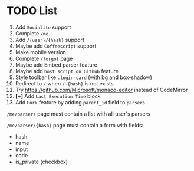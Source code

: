 # TODO List

1. Add `Socialite` support
2. Complete `/me`
3. Add `/{user}/{hash}` support
4. Maybe add `Coffeescript` support
5. Make mobile version
6. Complete `/forgot` page
7. Maybe add Embed parser feature
8. Maybe add `host script on Github` feature
9. Style toolbar like `.login-card` (with bg and box-shadow)
10. Redirect to `/` when `/~{hash}` is not exists
11. Try https://github.com/Microsoft/monaco-editor instead of CodeMirror
12. **[+]** Add `Last Execution Time` block
13. Add `Fork` feature by adding `parent_id` field to `parsers`

`/me/parsers` page must contain a list with all user's parsers

`/me/parser/{hash}` page must contain a form with fields:
 * hash
 * name
 * input
 * code
 * is_private (checkbox)
 

